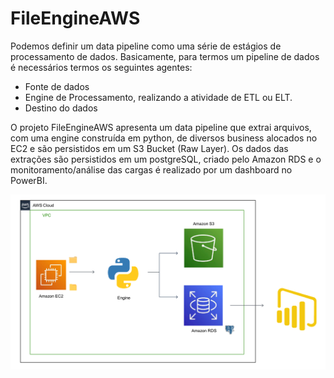# FileEngineAWS

Podemos definir um data pipeline como uma série de estágios de processamento de dados. Basicamente, para termos um pipeline de dados é necessários termos os seguintes agentes:

 - Fonte de dados
 - Engine de Processamento, realizando a atividade de ETL ou ELT.
 - Destino do dados

O projeto FileEngineAWS apresenta um data pipeline que extrai arquivos, com uma engine construída em python, de diversos business alocados no EC2 e são persistidos em um S3 Bucket (Raw Layer). Os dados das extrações são persistidos em um postgreSQL, criado pelo Amazon RDS e o monitoramento/análise das cargas é realizado por um dashboard no PowerBI.

![pipeline](https://github.com/levisouuza/FileEngineAWS/blob/master/images/AWSpipeline.png)
